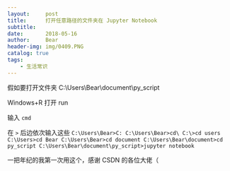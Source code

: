 ```yaml
---
layout:     post                    
title:      打开任意路径的文件夹在 Jupyter Notebook               
subtitle:     
date:       2018-05-16              
author:     Bear                     
header-img: img/0409.PNG    
catalog: true                       
tags:                              
    - 生活常识
---
```


假如要打开文件夹 C:\Users\Bear\document\py_script

Windows+R 打开 run

输入 `cmd`

在 `>` 后边依次输入这些
``C:\Users\Bear>C:
C:\Users\Bear>cd\
C:\>cd users
C:\Users>cd Bear
C:\Users\Bear>cd document
C:\Users\Bear\document>cd py_script
C:\Users\Bear\document\py_script>jupyter notebook``

一把年纪的我第一次用这个，感谢 CSDN 的各位大佬（